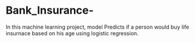 # Bank_Insurance-

In this machine learning  project, model Predicts if a person would buy life insurnace based on his age using logistic regression.
